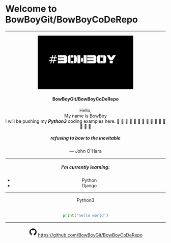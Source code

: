 
# Welcome to BowBoyGit/BowBoyCoDeRepo
*******
<div align="center">
<img src="images/compbowboy.png" width=300>

#### BowBoyGit/BowBoyCoDeRepo
Hello,<br/>
My name is BowBoy<br/>
I will be pushing my ***Python3*** coding examples here.
:snake: :snake: :snake: :snake: :snake: :snake: :snake: :snake: :snake: :snake: :snake: :snake: :snake: :snake: :snake:<br/>


##### refusing to bow to the inevitable
— John O'Hara
*******

##### I'm currently learning:
* Python
* Django
*******

Python3
```python

print('hello world')

```
*******

<img src="images/GitHub-Mark.png" width=30>https://github.com/BowBoyGit/BowBoyCoDeRepo</div>



























<!-- [GitHub](http://github.com) -->
<!-- <img src="images/pylogo.png" width=100>
![](images/pylogo.png) -->
<!-- As Grace Hopper said:
> I’ve always been more interested
> in the future than in the past. -->

<!-- ### 01 - The Basics -->



